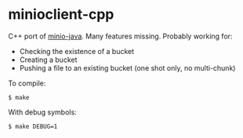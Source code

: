 # minioclient-cpp

C++ port of [minio-java](https://github.com/minio/minio-java).
Many features missing.
Probably working for:
* Checking the existence of a bucket
* Creating a bucket
* Pushing a file to an existing bucket (one shot only, no multi-chunk)

To compile:
```
$ make
```
With debug symbols:
```
$ make DEBUG=1
```


